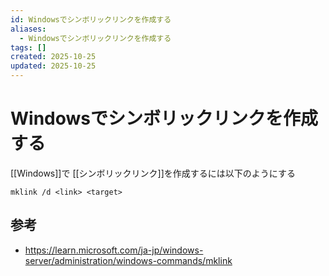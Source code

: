 ```yaml
---
id: Windowsでシンボリックリンクを作成する
aliases:
  - Windowsでシンボリックリンクを作成する
tags: []
created: 2025-10-25
updated: 2025-10-25
---
```

# Windowsでシンボリックリンクを作成する

[[Windows]]で [[シンボリックリンク]]を作成するには以下のようにする

```
mklink /d <link> <target>
```

## 参考

- https://learn.microsoft.com/ja-jp/windows-server/administration/windows-commands/mklink
